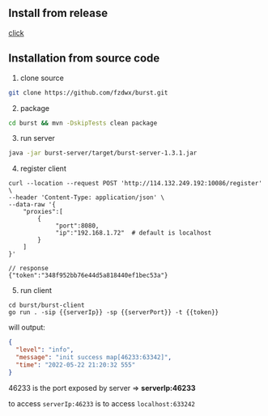 ## Install from release

[click](https://github.com/fzdwx/burst/releases/tag/v1.0)

## Installation from source code

1. clone source

```bash
git clone https://github.com/fzdwx/burst.git
```

2. package

```bash
cd burst && mvn -DskipTests clean package
```

3. run server

```bash
java -jar burst-server/target/burst-server-1.3.1.jar
```

4. register client

```shell
curl --location --request POST 'http://114.132.249.192:10086/register' \
--header 'Content-Type: application/json' \
--data-raw '{
    "proxies":[
        {
             "port":8080,
             "ip":"192.168.1.72"  # default is localhost
        }
    ]
}'

// response
{"token":"348f952bb76e44d5a818440ef1bec53a"}
```

5. run client

```shell
cd burst/burst-client
go run . -sip {{serverIp}} -sp {{serverPort}} -t {{token}}
```

will output:

```json
{
  "level": "info",
  "message": "init success map[46233:63342]",
  "time": "2022-05-22 21:20:32 555"
}
```

46233 is the port exposed by server => **serverIp:46233**

to access `serverIp:46233` is to access `localhost:633242`